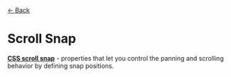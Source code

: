 [&larr; Back](./README.md)

# Scroll Snap

[**CSS scroll snap**](https://developer.mozilla.org/en-US/docs/Web/CSS/CSS_scroll_snap) - properties that let you control the panning and scrolling behavior by defining snap positions.

<br>
